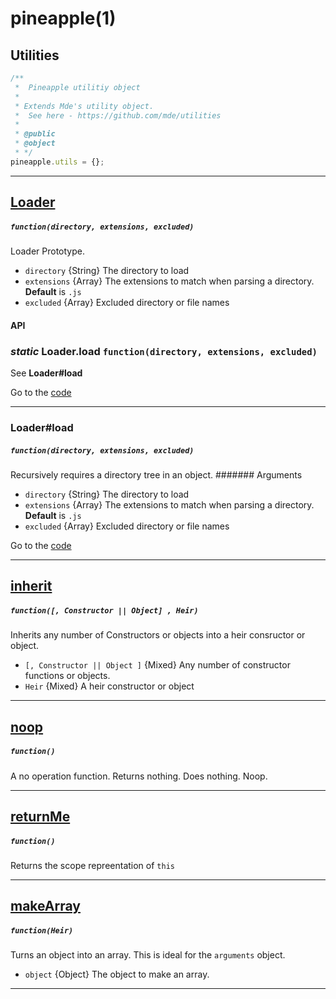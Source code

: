 pineapple(1)
===========

Utilities
---------
```js
/**
 *  Pineapple utilitiy object
 * 
 * Extends Mde's utility object. 
 *  See here - https://github.com/mde/utilities
 * 
 * @public
 * @object
 * */
pineapple.utils = {};

```
_____
## [Loader](https://github.com/moovatom/pineapple/blob/master/lib/utilities/Loader.js#L17) 
##### ```function(directory, extensions, excluded)```
Loader Prototype.
  - ```directory``` {String} The directory to load
  - ```extensions``` {Array} The extensions to match when parsing a directory. **Default** is ```.js```
  - ```excluded``` {Array} Excluded directory or file names

#### API
### *static* Loader.load ```function(directory, extensions, excluded)```
See **Loader#load**

Go to the [code](https://github.com/moovatom/pineapple/blob/master/lib/utilities/Loader.js#L23)
_____

### Loader#load 
##### ```function(directory, extensions, excluded)```
Recursively requires a directory tree in an object.
####### Arguments
  - ```directory``` {String} The directory to load
  - ```extensions``` {Array} The extensions to match when parsing a directory. **Default** is ```.js```
  - ```excluded``` {Array} Excluded directory or file names

Go to the [code](https://github.com/moovatom/pineapple/blob/master/lib/utilities/Loader.js#L27)
_____

## [inherit](https://github.com/moovatom/pineapple/blob/master/lib/utilities/inherit.js#L5) 
##### ```function([, Constructor || Object] , Heir)```
Inherits any number of Constructors or objects into a heir consructor or object.
 - ```[, Constructor || Object ]``` {Mixed} Any number of constructor functions or objects.
 - ```Heir``` {Mixed} A heir constructor or object

_____

## [noop](https://github.com/moovatom/pineapple/blob/master/lib/utilities/index.js#L7) 
##### ```function()```
A no operation function. Returns nothing. Does nothing. Noop.

_____

## [returnMe](https://github.com/moovatom/pineapple/blob/master/lib/utilities/index.js#L8) 
##### ```function()```
Returns the scope repreentation of ```this```

_____

## [makeArray](https://github.com/moovatom/pineapple/blob/master/lib/utilities/index.js#L9) 
##### ```function(Heir)```
Turns an object into an array. This is ideal for the ```arguments``` object.
 - ```object``` {Object} The object to make an array.

_____

